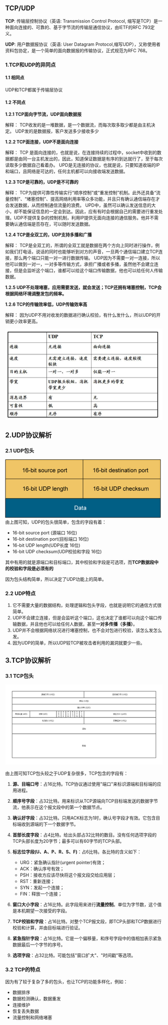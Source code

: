 ##  TCP/UDP

**TCP**: 传输层控制协议（英语: Transmission Control Protocol, 缩写是TCP）是一种面向连接的、可靠的、基于字节流的传输层通信协议，由IETF的RFC 793定义。

**UDP**: 用户数据报协议（英语: User Datagram Protocol,缩写UDP），又称使用者资料包协定，是一个简单的面向数据报的传输协议，正式规范为RFC 768。

###   1.TCP和UDP的异同点

####    1.1 相同点

UDP和TCP都属于传输层协议

####    1.2 不同点

**1.2.1 TCP面向字节流，UDP面向数据报**

解释：
TCP收发的是一堆数据，是一个数据流，而每次取多取少都是由主机决定。
UDP发的是数据报，客户发送多少接收多少

**1.2.2 TCP面连接，UDP不是面向连接**

解释：
TCP 是面向连接的，也就是说，在连接持续的过程中，socket中收到的数据都是由同一台主机发出的，因此，知道保证数据是有序的到达就行了，至于每次读取多少数据自己看着办。
UPD是无连接的协议，也就是说，只要知道收端的IP和端口，且网络是可达的，任何主机都可以向接收端发送数据。

**1.2.3 TCP是可靠的，UDP是不可靠的**

解释：
TCP为提供可靠性传输实行“顺序控制”或“重发控制”机制。此外还具备“流量控制”、“堵塞控制”、提高网络利用率等众多功能，并且只有确认通信端存在才会发送数据，从而控制通信流量的浪费。
UPD中，虽然可以确认发送信息的大小，却不能保证信息的一定会到达。因此，应有有时会根据自己的需要进行重发处理。UDP不提供复杂的控制机制，利用IP提供无面向连接的通信服务。他并不需要确认通信端是否存在，可以随时发送数据。

**1.2.4 TCP是全双工的，UDP支持多播和广播**

解释：
TCP是全双工的，所谓的全双工就是数据在两个方向上同时进行操作，例如我们打电话，说话的同时也能够听到对方的声音，一旦两个通信端口建立TCP连接，那么两个端口只能一对一进行数据传输。
UDP因为不需要一对一连接，所以他可以做到一对一，一对多等传输方式，承担广播或者多播，虽然他不会建立连接，但是会监听这个端口，谁都可以给这个端口传输数据，他也可以给任何人传输数据。

**1.2.5 UDP不处理堵塞，应用需要发送，就会发送；TCP还拥有堵塞控制，TCP会根据网络环境调整发包的频率。**


**1.2.6 TCP的传输效率低，UDP传输效率高**

解释：
因为UDP不用对收发的数据进行确认校验，有什么发什么，所以UDP的开销更小效率更高。

![对比](../images/tcp.jpg)

##  2.UDP协议解析

### 2.1 UDP包头

![UDP包头](../images/UDP.png)
由上图可知，UDP的包头很简单，包含的字段有着：
-   16-bit source port (源端口 16位)
-   16-bit destination port(目标端口 16位)
-   16-bit UDP length(UDP长度 16位)
-   16-bit UDP checksum(UDP校验和字段 16位)

其中有用的就是源端口和目标端口，其中校验和字段是可选项，而**TCP数据段中的校验和字段是必须有的**

因为包头结构简单，所以决定了UDP功能上的简单。

### 2.2 UDP特点

1.  它不需要大量的数据结构，处理逻辑和包头字段，也就是说明它的通信方式很简单。
2.  UDP不会建立连接，但是会监听这个端口，这也决定了谁都可以向这个端口传输数据，并且他也可以给任何人数据，甚至**一对多传播（多播）**。
3.  UDP并不会根据网络状况进行堵塞控制，也不会对包进行校验，该怎么发怎么发。
4.  因为UDP的简单，所以UDP较TCP被攻击者利用的漏洞就要少一些。

##  3.TCP协议解析

### 3.1 TCP包头

![TCP包头](../images/TCP包头.jpg)

由上图可知TCP包头较之于UDP复杂很多，TCP包含的字段有：
1.  **源、目端口号**：占16比特。TCP协议通过使用"端口"来标识源端和目标端的应用进程。

2.  **顺序号字段**：占32比特。用来标识从TCP源端向TCP目标端发送的数据字节流，他表示在这个报文段中的第一个数据节点。

3.  **确认好字段**：占32比特。只用ACK标志为1时，确认号字段才有效。它包含目标端收到源端的下一个数据字节。

4.  **首部长度字段**：占4比特。给出头部占32比特的数目。没有任何选项字段的TCP头部长度为20字节；最多可以有60字节的TCP头部。

5.  **标志位字段(U、A、P、R、S、F)**：占6比特。各比特的含义如下：
    -   URG：紧急确认指针(urgent pointer)有效；
    -   ACK：确认序号有效；
    -   PSH：接收方应该尽快将这个报文段交给应用层；
    -   RST：重新连接；
    -   SYN：发起一个连接；
    -   FIN：释放一个连接；

6.  **窗口大小字段**：占16比特。此字段用来进行**流量控制**。单位为字节数，这个值是本机期望一次接受的字段。

7.  **TCP校验和字段**：占16比特。对整个TCP报文段，即TCP头部和TCP数据进行校验和计算，并由目标端进行验证。

8.  **紧急指针字段**：占16比特。它是一个偏移量，和序号字段中的值相加表示紧急数据最后一个字节的序号。

9.  **选项字段**：占32比特。可能包括"窗口扩大"、"时间戳"等选项。

### 3.2 TCP的特点

因为有了较于复杂了多的包头，也让TCP的功能多样化，例如：

-   数据排序
-   数据检测确认，数据重发
-   连接维护
-   恢复丢失数据
-   流量控制和网络堵塞


